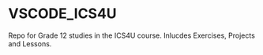# VSCODE_ICS4U
Repo for Grade 12 studies in the ICS4U course. Inlucdes Exercises, Projects and Lessons.
